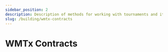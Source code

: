 ```yaml
---
sidebar_position: 2
description: Description of methods for working with tournaments and its players
slug: /building/wmtx-contracts
---
```


# WMTx Contracts


